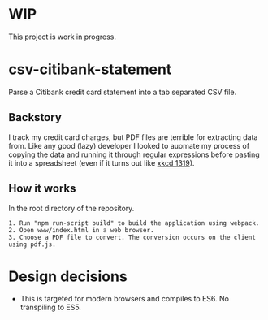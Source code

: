 # WIP
This project is work in progress.

# csv-citibank-statement
Parse a Citibank credit card statement into a tab separated CSV file.

## Backstory
I track my credit card charges, but PDF files are terrible for extracting data from. Like any good (lazy) developer I looked to auomate my process of copying the data and running it through regular expressions before pasting it into a spreadsheet (even if it turns out like [xkcd 1319](http://xkcd.com/1319/)).

## How it works
In the root directory of the repository.

    1. Run "npm run-script build" to build the application using webpack.
    2. Open www/index.html in a web browser.
    3. Choose a PDF file to convert. The conversion occurs on the client using pdf.js.

# Design decisions
- This is targeted for modern browsers and compiles to ES6. No transpiling to ES5.